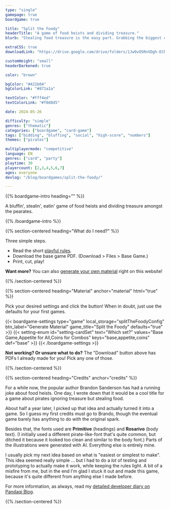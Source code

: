 ```yaml
---
type: "single"
gamepage: true
boardgame: true

title: "Split the Foody"
headerTitle: "A game of food heists and dividing treasure."
blurb: "Stealing food treasure is the easy part. Grabbing the biggest chunk when dividing the booty is tough---but also crucial to your success as a true pearate."

extraCSS: true
downloadLink: "https://drive.google.com/drive/folders/1Jw9vO5RnVDgh-ECN8NxMDVKeN9Uhfjjg"

customHeight: "small"
headerDarkened: true

color: "brown"

bgColor: "#421b04"
bgColorLink: "#871a1a"

textColor: "#fff4ed"
textColorLink: "#f0d8d5"

date: 2024-05-26

difficulty: "simple"
genres: ["thematic"]
categories: ["boardgame", "card-game"]
tags: ["bidding", "bluffing", "social", "high-score", "numbers"]
themes: ["pirates"]

multiplayermode: "competitive"
language: EN
genres: ["card", "party"]
playtime: 30
playercount: [2,3,4,5,6,7]
ages: everyone
devlog: "/blog/boardgames/split-the-foody/"

---
```


{{% boardgame-intro heading="" %}}

A bluffin', stealin', eatin' game of food heists and dividing treasure amongst the pearates.

{{% /boardgame-intro %}}

{{% section-centered heading="What do I need?" %}}

Three simple steps.
* Read the short [playful rules](rules).
* Download the base game PDF. (Download > Files > Base Game.)
* Print, cut, play!

**Want more?** You can also [generate your own material](#material) right on this website!

{{% /section-centered %}}

{{% section-centered heading="Material" anchor="material" html="true" %}}

<p>Pick your desired settings and click the button! When in doubt, just use the defaults for your first games.</p>

{{< boardgame-settings type="game" local_storage="splitTheFoodyConfig" btn_label="Generate Material" game_title="Split the Foody" defaults="true" >}}
  {{< setting-enum id="setting-cardSet" text="Which set?" values="Base Game,Appetite for All,Coins for Combos" keys="base,appetite,coins" def="base" >}}
{{< /boardgame-settings >}}

<p class="settings-remark"><strong>Not working? Or unsure what to do?</strong> The "Download" button above has PDFs I already made for you! Pick any one of those.</p>

{{% /section-centered %}}

{{% section-centered heading="Credits" anchor="credits" %}}

For a while now, the popular author Brandon Sanderson has had a running joke about food heists. One day, I wrote down that it would be a cool title for a game about pirates ignoring treasure but stealing food.

About half a year later, I picked up that idea and actually turned it into a game. So I guess my first credits must go to Brando, though the eventual game barely has anything to do with the original spark.

Besides that, the fonts used are **Primitive** (headings) and **Rosarivo** (body text). (I initially used a different pirate-like-font that's quite common, but ditched it because it looked too clean and similar to the body font.) Parts of the illustrations were generated with AI. Everything else is entirely mine.

I usually pick my next idea based on what is "easiest or simplest to make". This idea seemed really simple ... but I had to do a _lot_ of testing and prototyping to actually make it work, while keeping the rules light. A bit of a misfire from me, but in the end I'm glad I stuck it out and made this game, because it's quite different from anything else I made before.

For more information, as always, read my [detailed developer diary on Pandaqi Blog](/blog/boardgames/split-the-foody).

{{% /section-centered %}}